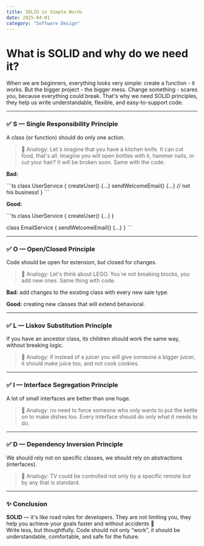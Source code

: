 ```yaml
---
title: SOLID in Simple Words
date: 2025-04-01
category: "Software Design"
---
```


# What is SOLID and why do we need it?

When we are beginners, everything looks very simple: create a function - it works. But the bigger project - the bigger mess. Change something - scares you, because everything could break. That's why we need SOLID principles, they help us write understandable, flexible, and easy-to-support code.

---

### ✅ S — Single Responsibility Principle

A class (or function) should do only one action.

> 🧠 Analogy: Let`s imagine that you have a kitchen knife. It can cut food, that's all. Imagine you will open bottles with it, hammer nails, or cut your hair? It will be broken soon. Same with the code.

**Bad:**

\`\`\`ts
class UserService {
createUser() {...}
sendWelcomeEmail() {...} // not his business!
}
\`\`\`

**Good:**

\`\`\`ts
class UserService {
createUser() {...}
}

class EmailService {
sendWelcomeEmail() {...}
}
\`\`\`

---

### ✅ O — Open/Closed Principle

Code should be open for extension, but closed for changes.

> 🧠 Analogy: Let's think about LEGO. You`re not breaking blocks, you add new ones. Same thing with code.

**Bad:** add changes to the existing class with every new sale type.

**Good:** creating new classes that will extend behavioral.

---

### ✅ L — Liskov Substitution Principle

If you have an ancestor class, its children should work the same way, without breaking logic.

> 🧠 Analogy: if instead of a juicer you will give someone a bigger juicer, it should make juice too, and not cook cookies.

---

### ✅ I — Interface Segregation Principle

A lot of small interfaces are better than one huge.

> 🧠 Analogy: no need to force someone who only wants to put the kettle on to make dishes too. Every interface should do only what it needs to do.

---

### ✅ D — Dependency Inversion Principle

We should rely not on specific classes, we should rely on abstractions (interfaces).

> 🧠 Analogy: TV could be controlled not only by a specific remote but by any that is standard.

---

### ✨ Conclusion

**SOLID** — it's like road rules for developers. They are not limiting you, they help you achieve your goals faster and without accidents 🚗  
Write less, but thoughtfully. Code should not only “work”, it should be understandable, comfortable, and safe for the future.
